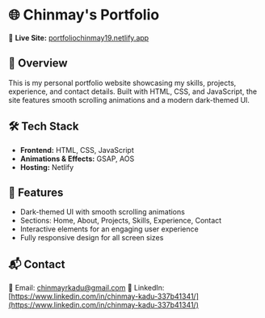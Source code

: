 # 🌐 Chinmay's Portfolio  

🚀 **Live Site:** [portfoliochinmay19.netlify.app](https://portfoliochinmay19.netlify.app/)  

## 📌 Overview  
This is my personal portfolio website showcasing my skills, projects, experience, and contact details. Built with HTML, CSS, and JavaScript, the site features smooth scrolling animations and a modern dark-themed UI.  

## 🛠️ Tech Stack  
- **Frontend:** HTML, CSS, JavaScript  
- **Animations & Effects:** GSAP, AOS  
- **Hosting:** Netlify  

## 🎨 Features  
- Dark-themed UI with smooth scrolling animations  
- Sections: Home, About, Projects, Skills, Experience, Contact  
- Interactive elements for an engaging user experience  
- Fully responsive design for all screen sizes    

## 📬 Contact  
📧 Email: chinmayrkadu@gmail.com
💼 LinkedIn: [https://www.linkedin.com/in/chinmay-kadu-337b41341/](https://www.linkedin.com/in/chinmay-kadu-337b41341/)
